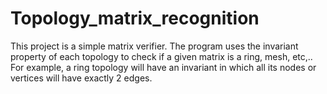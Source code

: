# Topology_matrix_recognition


This project is a simple matrix verifier. 
The program uses the invariant property of each topology to check if a given matrix is a ring, mesh, etc,..
For example, a ring topology will have an invariant in which all its nodes or vertices will have exactly 2 edges.
